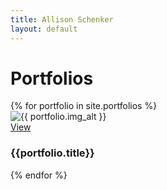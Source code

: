 ```yaml
---
title: Allison Schenker
layout: default
---
```

<h1>Portfolios</h1>
<div class="row">
  {% for portfolio in site.portfolios %}
    <div class="col-md-6">
      <div class="card mb-4 box-shadow">
        <img class="card-img-top" src="{{portfolio.img_src}}" alt="{{ portfolio.img_alt }}">
        <div class="card-body">
          <a href="{{portfolio.url}}" type="button" class="btn btn-sm btn-outline-secondary">View</a>
          <h3>{{portfolio.title}}</h3>
        </div>
      </div>
    </div>
  {% endfor %}
</div>